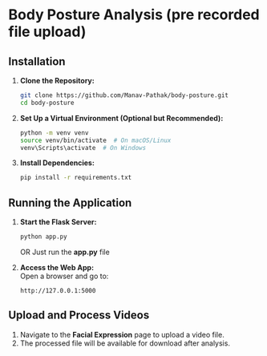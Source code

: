 # Body Posture Analysis (pre recorded file upload)

## Installation  

1. **Clone the Repository:**  
   ```sh
   git clone https://github.com/Manav-Pathak/body-posture.git  
   cd body-posture  
   ```

2. **Set Up a Virtual Environment (Optional but Recommended):**  
   ```sh
   python -m venv venv  
   source venv/bin/activate  # On macOS/Linux  
   venv\Scripts\activate  # On Windows  
   ```

3. **Install Dependencies:**  
   ```sh
   pip install -r requirements.txt  
   ```

## Running the Application  

1. **Start the Flask Server:**  
   ```sh
   python app.py  
   ```
   OR Just run the **app.py** file

2. **Access the Web App:**  
   Open a browser and go to:  
   ```
   http://127.0.0.1:5000  
   ```

## Upload and Process Videos  

1. Navigate to the **Facial Expression** page to upload a video file.  
2. The processed file will be available for download after analysis.  

